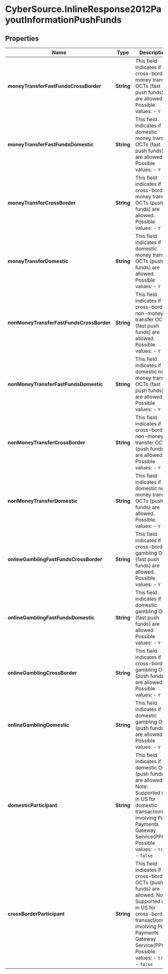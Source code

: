# CyberSource.InlineResponse2012PayoutInformationPushFunds

## Properties
Name | Type | Description | Notes
------------ | ------------- | ------------- | -------------
**moneyTransferFastFundsCrossBorder** | **String** | This field indicates if cross-border money transfer OCTs (fast push funds) are allowed. Possible values:   - `Y`   - `N`  | [optional] 
**moneyTransferFastFundsDomestic** | **String** | This field indicates if domestic money transfer OCTs (fast push funds) are allowed. Possible values:   - `Y`   - `N`  | [optional] 
**moneyTransferCrossBorder** | **String** | This field indicates if cross-border money transfer OCTs (push funds) are allowed. Possible values:   - `Y`   - `N`  | [optional] 
**moneyTransferDomestic** | **String** | This field indicates if domestic money transfer OCTs (push funds) are allowed. Possible values:   - `Y`   - `N`  | [optional] 
**nonMoneyTransferFastFundsCrossBorder** | **String** | This field indicates if cross-border non-money transfer OCTs (fast push funds) are allowed. Possible values:   - `Y`   - `N`  | [optional] 
**nonMoneyTransferFastFundsDomestic** | **String** | This field indicates if domestic non-money transfer OCTs (fast push funds) are allowed. Possible values:   - `Y`   - `N`  | [optional] 
**nonMoneyTransferCrossBorder** | **String** | This field indicates if cross-border non-money transfer OCTs (push funds) are allowed. Possible values:   - `Y`   - `N`  | [optional] 
**nonMoneyTransferDomestic** | **String** | This field indicates if domestic non-money transfer OCTs (push funds) are allowed. Possible values:   - `Y`   - `N`  | [optional] 
**onlineGamblingFastFundsCrossBorder** | **String** | This field indicates if cross-border gambling OCTs (fast push funds) are allowed. Possible values:   - `Y`   - `N`  | [optional] 
**onlineGamblingFastFundsDomestic** | **String** | This field indicates if domestic gambling OCTs (fast push funds) are allowed. Possible values:   - `Y`   - `N`  | [optional] 
**onlineGamblingCrossBorder** | **String** | This field indicates if cross-border gambling OCTs (push funds) are allowed. Possible values:   - `Y`   - `N`  | [optional] 
**onlineGamblingDomestic** | **String** | This field indicates if domestic gambling OCTs (push funds) are allowed. Possible values:   - `Y`   - `N`  | [optional] 
**domesticParticipant** | **String** | This field indicates if domestic OCTs (push funds) are allowed. Note: Supported only in US for domestic transactions involving Push Payments Gateway Service(PPGS). Possible values:   - `true`   - `false`  | [optional] 
**crossBorderParticipant** | **String** | This field indicates if cross-border OCTs (push funds) are allowed. Note: Supported only in US for cross-border transactions involving Push Payments Gateway Service(PPGS). Possible values:   - `true`   - `false`  | [optional] 


